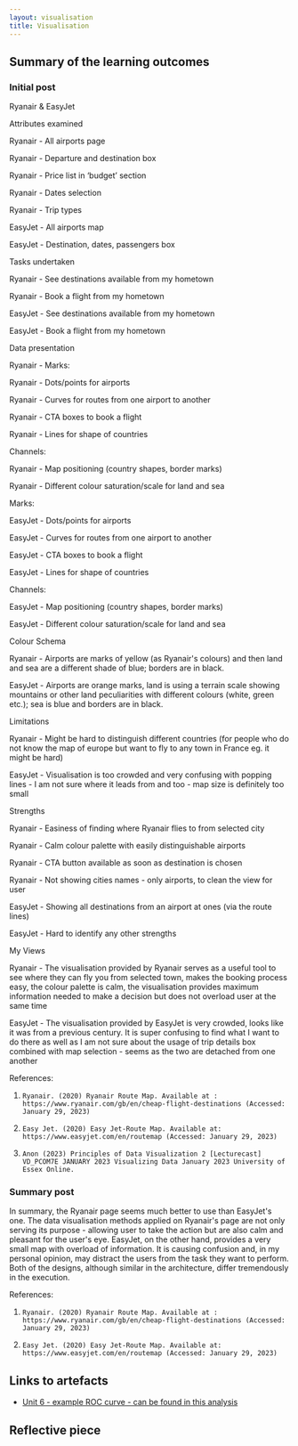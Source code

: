 ```yaml
---
layout: visualisation
title: Visualisation
---
```


## Summary of the learning outcomes

### Initial post

Ryanair & EasyJet

Attributes examined

Ryanair - All airports page

Ryanair - Departure and destination box

Ryanair - Price list in ‘budget’ section

Ryanair - Dates selection

Ryanair - Trip types

 

EasyJet - All airports map

EasyJet - Destination, dates, passengers box

 

Tasks undertaken

Ryanair - See destinations available from my hometown

Ryanair - Book a flight from my hometown

EasyJet - See destinations available from my hometown

EasyJet - Book a flight from my hometown

Data presentation

Ryanair - Marks:

Ryanair - Dots/points for airports

Ryanair - Curves for routes from one airport to another

Ryanair - CTA boxes to book a flight

Ryanair - Lines for shape of countries

Channels:

Ryanair - Map positioning (country shapes, border marks)

Ryanair - Different colour saturation/scale for land and sea

Marks:

EasyJet - Dots/points for airports

EasyJet - Curves for routes from one airport to another

EasyJet - CTA boxes to book a flight

EasyJet - Lines for shape of countries

Channels:

EasyJet - Map positioning (country shapes, border marks)

EasyJet - Different colour saturation/scale for land and sea

Colour Schema

Ryanair - Airports are marks of yellow (as Ryanair's colours) and then land and sea are a different shade of blue; borders are in black.

EasyJet - Airports are orange marks, land is using a terrain scale showing mountains or other land peculiarities with different colours (white, green etc.); sea is blue and borders are in black.

Limitations

Ryanair - Might be hard to distinguish different countries (for people who do not know the map of europe but want to fly to any town in France eg. it might be hard)

EasyJet - Visualisation is too crowded and very confusing with popping lines - I am not sure where it leads from and too - map size is definitely too small

Strengths

Ryanair - Easiness of finding where Ryanair flies to from selected city

Ryanair - Calm colour palette with easily distinguishable airports

Ryanair - CTA button available as soon as destination is chosen

Ryanair - Not showing cities names - only airports, to clean the view for user


 

EasyJet - Showing all destinations from an airport at ones (via the route lines)

EasyJet - Hard to identify any other strengths

My Views

Ryanair - The visualisation provided by Ryanair serves as a useful tool to see where they can fly you from selected town, makes the booking process easy, the colour palette is calm, the visualisation provides maximum information needed to make a decision but does not overload user at the same time

EasyJet - The visualisation provided by EasyJet is very crowded, looks like it was from a previous century. It is super confusing to find what I want to do there as well as I am not sure about the usage of trip details box combined with map selection - seems as the two are detached from one another

 

References:

1)     Ryanair. (2020) Ryanair Route Map. Available at : https://www.ryanair.com/gb/en/cheap-flight-destinations (Accessed: January 29, 2023)

2)     Easy Jet. (2020) Easy Jet-Route Map. Available at: https://www.easyjet.com/en/routemap (Accessed: January 29, 2023)

3)     Anon (2023) Principles of Data Visualization 2 [Lecturecast] VD_PCOM7E JANUARY 2023 Visualizing Data January 2023 University of Essex Online.

### Summary post

In summary, the Ryanair page seems much better to use than EasyJet's one. The data visualisation methods applied on Ryanair's page are not only serving its purpose - allowing user to take the action but are also calm and pleasant for the user's eye. EasyJet, on the other hand, provides a very small map with overload of information. It is causing confusion and, in my personal opinion, may distract the users from the task they want to perform. Both of the designs, although similar in the architecture, differ tremendously in the execution.



References:

1)     Ryanair. (2020) Ryanair Route Map. Available at : https://www.ryanair.com/gb/en/cheap-flight-destinations (Accessed: January 29, 2023)

2)     Easy Jet. (2020) Easy Jet-Route Map. Available at: https://www.easyjet.com/en/routemap (Accessed: January 29, 2023)

## Links to artefacts

- [Unit 6 - example ROC curve - can be found in this analysis](https://github.com/piotr1204Essex/piotr1204Essex.github.io/blob/main/task.ipynb)

## Reflective piece 
